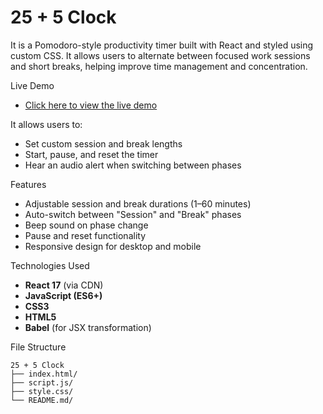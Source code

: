 # 25 + 5 Clock

It is a Pomodoro-style productivity timer built with React and styled using custom CSS. It allows users to alternate between focused work sessions and short breaks, helping improve time management and concentration.


Live Demo
- [Click here to view the live demo](https://sayantan-pachal.github.io/FCC_Project/10.25%20%2B%205%20Clock)

It allows users to:
- Set custom session and break lengths
- Start, pause, and reset the timer
- Hear an audio alert when switching between phases

Features

- Adjustable session and break durations (1–60 minutes)
- Auto-switch between "Session" and "Break" phases
- Beep sound on phase change
- Pause and reset functionality
- Responsive design for desktop and mobile

Technologies Used

- **React 17** (via CDN)
- **JavaScript (ES6+)**
- **CSS3**
- **HTML5**
- **Babel** (for JSX transformation)

File Structure
```
25 + 5 Clock
├── index.html/
├── script.js/
├── style.css/
└── README.md/
```